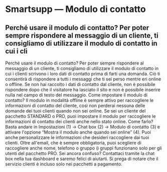 # Smartsupp — Modulo di contatto
## Perché usare il modulo di contatto? Per poter sempre rispondere al messaggio di un cliente, ti consigliamo di utilizzare il modulo di contatto in cui i cli
Perché usare il modulo di contatto?
Per poter sempre rispondere al messaggio di un cliente, ti consigliamo di utilizzare il modulo di contatto in cui i clienti scrivono i loro dati di contatto prima di farti una domanda. Ciò ti consentirà di rispondere a tutti i messaggi che ti sei perso mentre eri online o offline.
Se non hai raccolto i dati di contatto dal cliente, non è possibile rispondere dopo che il visitatore ha lasciato il sito e non è possibile inserire nulla nel campo di testo del messaggio.
Come impostare il modulo di contatto?
Il modulo in modalità offline è sempre attivo per raccogliere le informazioni di contatto del cliente, così non perderai nessuna delle domande dei tuoi clienti quando non sei online. Se sei un cliente del pacchetto STANDARD o PRO, puoi impostare il modulo per raccogliere le informazioni di contatto dei clienti anche nello stato online. 
Come farlo? Basta andare in Impostazioni (1) → Chat box (2) → Modulo di contatto (3) e attivare l'opzione “Mostra il modulo anche quando sei online” (4).
Puoi anche personalizzare le informazioni che desideri raccogliere dai tuoi clienti. Oltre all'email, che è sempre obbligatoria, puoi scegliere di raccogliere anche nome, telefono o gruppo (i gruppi funzionano solo per gli utenti del pacchetto PRO.
Sei ancora confuso? Contattaci tramite la chat box nella tua dashboard e saremo felici di aiutarti. Si prega di notare che il servizio clienti è incluso solo nei pacchetti a pagamento.

